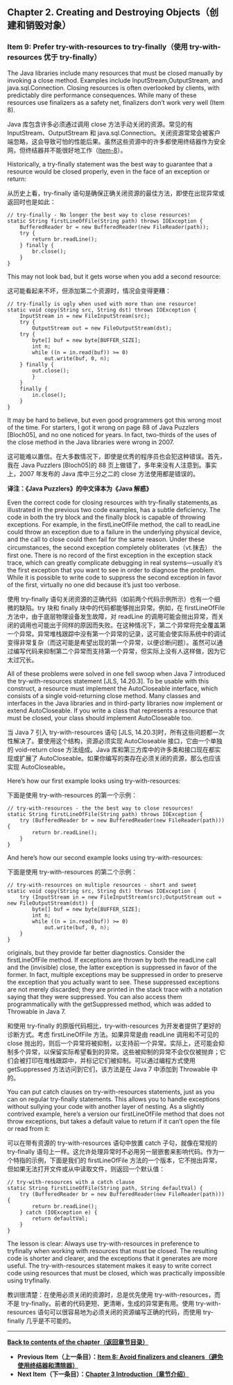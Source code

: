 ## Chapter 2. Creating and Destroying Objects（创建和销毁对象）

### Item 9: Prefer try-with-resources to try-finally（使用 try-with-resources 优于 try-finally）

The Java libraries include many resources that must be closed manually by invoking a close method. Examples include InputStream,OutputStream, and java.sql.Connection. Closing resources is often overlooked by clients, with predictably dire performance consequences. While many of these resources use finalizers as a safety net, finalizers don’t work very well (Item 8).

Java 库包含许多必须通过调用 close 方法手动关闭的资源。常见的有 InputStream、OutputStream 和 java.sql.Connection。关闭资源常常会被客户端忽略，这会导致可怕的性能后果。虽然这些资源中的许多都使用终结器作为安全网，但终结器并不能很好地工作（[Item-8](https://github.com/clxering/Effective-Java-3rd-edition-Chinese-English-bilingual/blob/master/Chapter-2/Chapter-2-Item-8-Avoid-finalizers-and-cleaners.md)）。

Historically, a try-finally statement was the best way to guarantee that a resource would be closed properly, even in the face of an exception or return:

从历史上看，try-finally 语句是确保正确关闭资源的最佳方法，即使在出现异常或返回时也是如此：

```
// try-finally - No longer the best way to close resources!
static String firstLineOfFile(String path) throws IOException {
    BufferedReader br = new BufferedReader(new FileReader(path));
    try {
        return br.readLine();
    } finally {
        br.close();
    }
}
```

This may not look bad, but it gets worse when you add a second resource:

这可能看起来不坏，但添加第二个资源时，情况会变得更糟：

```
// try-finally is ugly when used with more than one resource!
static void copy(String src, String dst) throws IOException {
    InputStream in = new FileInputStream(src);
    try {
        OutputStream out = new FileOutputStream(dst);
    try {
        byte[] buf = new byte[BUFFER_SIZE];
        int n;
        while ((n = in.read(buf)) >= 0)
            out.write(buf, 0, n);
    } finally {
        out.close();
        }
    }
    finally {
        in.close();
    }
}
```

It may be hard to believe, but even good programmers got this wrong most of the time. For starters, I got it wrong on page 88 of Java Puzzlers [Bloch05], and no one noticed for years. In fact, two-thirds of the uses of the close method in the Java libraries were wrong in 2007.

这可能难以置信。在大多数情况下，即使是优秀的程序员也会犯这种错误。首先，我在 Java Puzzlers [Bloch05]的 88 页上做错了，多年来没有人注意到。事实上，2007 年发布的 Java 库中三分之二的 close 方法使用都是错误的。

**译注：《Java Puzzlers》的中文译本为《Java 解惑》**

Even the correct code for closing resources with try-finally statements,as illustrated in the previous two code examples, has a subtle deficiency. The code in both the try block and the finally block is capable of throwing exceptions. For example, in the firstLineOfFile method, the call to readLine could throw an exception due to a failure in the underlying physical device, and the call to close could then fail for the same reason. Under these circumstances, the second exception completely obliterates（vt.抹去） the first one. There is no record of the first exception in the exception stack trace, which can greatly complicate debugging in real systems—usually it’s the first exception that you want to see in order to diagnose the problem. While it is possible to write code to suppress the second exception in favor of the first, virtually no one did because it’s just too verbose.

使用 try-finally 语句关闭资源的正确代码（如前两个代码示例所示）也有一个细微的缺陷。try 块和 finally 块中的代码都能够抛出异常。例如，在 firstLineOfFile 方法中，由于底层物理设备发生故障，对 readLine 的调用可能会抛出异常，而关闭的调用也可能出于同样的原因而失败。在这种情况下，第二个异常将完全覆盖第一个异常。异常堆栈跟踪中没有第一个异常的记录，这可能会使实际系统中的调试变得非常复杂（而这可能是希望出现的第一个异常，以便诊断问题）。虽然可以通过编写代码来抑制第二个异常而支持第一个异常，但实际上没有人这样做，因为它太过冗长。

All of these problems were solved in one fell swoop when Java 7 introduced the try-with-resources statement [JLS, 14.20.3]. To be usable with this construct, a resource must implement the AutoCloseable interface, which consists of a single void-returning close method. Many classes and interfaces in the Java libraries and in third-party libraries now implement or extend AutoCloseable. If you write a class that represents a resource that must be closed, your class should implement AutoCloseable too.

当 Java 7 引入 try-with-resources 语句 [JLS, 14.20.3]时，所有这些问题都一次性解决了。要使用这个结构，资源必须实现 AutoCloseable 接口，它由一个单独的 void-return close 方法组成。Java 库和第三方库中的许多类和接口现在都实现或扩展了 AutoCloseable。如果你编写的类存在必须关闭的资源，那么也应该实现 AutoCloseable。

Here’s how our first example looks using try-with-resources:

下面是使用 try-with-resources 的第一个示例：

```
// try-with-resources - the the best way to close resources!
static String firstLineOfFile(String path) throws IOException {
    try (BufferedReader br = new BufferedReader(new FileReader(path))) {
        return br.readLine();
    }
}
```

And here’s how our second example looks using try-with-resources:

下面是使用 try-with-resources 的第二个示例：

```
// try-with-resources on multiple resources - short and sweet
static void copy(String src, String dst) throws IOException {
    try (InputStream in = new FileInputStream(src);OutputStream out = new FileOutputStream(dst)) {
        byte[] buf = new byte[BUFFER_SIZE];
        int n;
        while ((n = in.read(buf)) >= 0)
            out.write(buf, 0, n);
    }
}
```

originals, but they provide far better diagnostics. Consider the firstLineOfFile method. If exceptions are thrown by both the readLine call and the (invisible) close, the latter exception is suppressed in favor of the former. In fact, multiple exceptions may be suppressed in order to preserve the exception that you actually want to see. These suppressed exceptions are not merely discarded; they are printed in the stack trace with a notation saying that they were suppressed. You can also access them programmatically with the getSuppressed method, which was added to Throwable in Java 7.

和使用 try-finally 的原版代码相比，try-with-resources 为开发者提供了更好的诊断方式。考虑 firstLineOfFile 方法。如果异常是由 readLine 调用和不可见的 close 抛出的，则后一个异常将被抑制，以支持前一个异常。实际上，还可能会抑制多个异常，以保留实际希望看到的异常。这些被抑制的异常不会仅仅被抛弃；它们会被打印在堆栈跟踪中，并标记它们被抑制。可以通过编程方式使用 getSuppressed 方法访问到它们，该方法是在 Java 7 中添加到 Throwable 中的。

You can put catch clauses on try-with-resources statements, just as you can on regular try-finally statements. This allows you to handle exceptions without sullying your code with another layer of nesting. As a slightly contrived example, here’s a version our firstLineOfFile method that does not throw exceptions, but takes a default value to return if it can’t open the file or read from it:

可以在带有资源的 try-with-resources 语句中放置 catch 子句，就像在常规的 try-finally 语句上一样。这允许处理异常时不必用另一层嵌套来影响代码。作为一个特指的示例，下面是我们的 firstLineOfFile 方法的一个版本，它不抛出异常，但如果无法打开文件或从中读取文件，则返回一个默认值：

```
// try-with-resources with a catch clause
static String firstLineOfFile(String path, String defaultVal) {
    try (BufferedReader br = new BufferedReader(new FileReader(path))) {
        return br.readLine();
    } catch (IOException e) {
        return defaultVal;
    }
}
```

The lesson is clear: Always use try-with-resources in preference to tryfinally when working with resources that must be closed. The resulting code is shorter and clearer, and the exceptions that it generates are more useful. The try-with-resources statement makes it easy to write correct code using resources that must be closed, which was practically impossible using tryfinally.

教训很清楚：在使用必须关闭的资源时，总是优先使用 try-with-resources，而不是 try-finally。前者的代码更短、更清晰，生成的异常更有用。使用 try-with-resources 语句可以很容易地为必须关闭的资源编写正确的代码，而使用 try-finally 几乎是不可能的。

---
**[Back to contents of the chapter（返回章节目录）](https://github.com/clxering/Effective-Java-3rd-edition-Chinese-English-bilingual/blob/master/Chapter-2/Chapter-2-Introduction.md)**
- **Previous Item（上一条目）：[Item 8: Avoid finalizers and cleaners（避免使用终结器和清除器）](https://github.com/clxering/Effective-Java-3rd-edition-Chinese-English-bilingual/blob/master/Chapter-2/Chapter-2-Item-8-Avoid-finalizers-and-cleaners.md)**
- **Next Item（下一条目）：[Chapter 3 Introduction（章节介绍）](https://github.com/clxering/Effective-Java-3rd-edition-Chinese-English-bilingual/blob/master/Chapter-3/Chapter-3-Introduction.md)**

